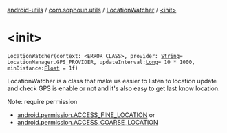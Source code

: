 [android-utils](../../index.md) / [com.sophoun.utils](../index.md) / [LocationWatcher](index.md) / [&lt;init&gt;](./-init-.md)

# &lt;init&gt;

`LocationWatcher(context: <ERROR CLASS>, provider: `[`String`](https://kotlinlang.org/api/latest/jvm/stdlib/kotlin/-string/index.html)` = LocationManager.GPS_PROVIDER, updateInterval: `[`Long`](https://kotlinlang.org/api/latest/jvm/stdlib/kotlin/-long/index.html)` = 10 * 1000, minDistance: `[`Float`](https://kotlinlang.org/api/latest/jvm/stdlib/kotlin/-float/index.html)` = 1f)`

LocationWatcher is a class that make us easier
to listen to location update and check GPS is enable or not
and it's also easy to get last know location.

Note: require permission

* [android.permission.ACCESS_FINE_LOCATION](#)
or
* [android.permission.ACCESS_COARSE_LOCATION](#)
